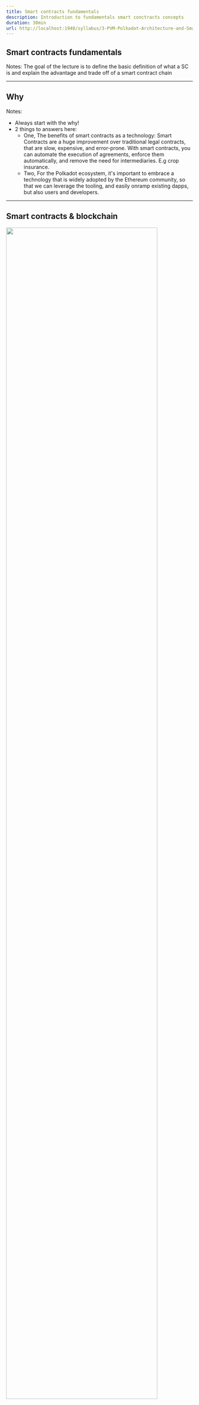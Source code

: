 ```yaml
---
title: Smart contracts fundamentals
description: Introduction to fundamentals smart conctracts concepts
duration: 30min
url: http://localhost:1948/syllabus/3-PVM-Polkadot-Architecture-and-Smart-Contracts/2-Smart-Contracts-101-slides.md
---
```


## Smart contracts fundamentals

Notes:
The goal of the lecture is to define the basic definition of what a SC is
and explain the advantage and trade off of a smart contract chain

---

## Why

Notes:
- Always start with the why!
- 2 things to answers here:
  - One, The benefits of smart contracts as a technology: Smart Contracts are a huge improvement over traditional legal contracts, that are slow, expensive, and error-prone.
  With smart contracts, you can automate the execution of agreements, enforce them automatically, and remove the need for intermediaries. E.g crop insurance.
  - Two, For the Polkadot ecosystem, it's important to embrace a technology that is widely adopted by the Ethereum
    community, so that we can leverage the tooling, and easily onramp existing dapps, but also users and developers.

---

## Smart contracts & blockchain

<img style="width: 90%"  src="img/smart-contracts-101/stf.png" />

Notes:

Before defining what a smart contract (SC) is, we need to understand the environment in which it operates: the blockchain.
We won’t dive deep into what a blockchain is—that will be covered in detail during the PBA. For now, it's enough to define a blockchain as:
A distributed system where all participants (nodes) execute a common set of transactions contained in a block.
These transactions are processed using a state transition function, which updates the blockchain’s state from block n to block n+1.
The state transition function is defined by the protocol itself. Additionally, consensus mechanisms determine who gets to author the next block.

Since all nodes execute the same transactions with the same rules, they all derive the same resulting state. This ensures that block n+1 is identical across all honest nodes in the network.

---v

### Bitcoin

<img style="width: 90%"  src="img/smart-contracts-101/stf-btc.png" />

Notes:

In Bitcoin, the state transition function primarily processes transactions, which are mostly transfer transactions.
Accounts submit transactions, transactions are gossiped over the network, and will eventually be included in a block.
The state transition function, will validate the transactions, and update the state of the ledger with these instructions ed ledger by moving ownership of coins from one address to

---v

### Polkadot

<img style="width: 90%"  src="img/smart-contracts-101/stf-dot.png" />

Notes:

Unlike Bitcoin, Polkadot's state transition function is highly flexible and programmable.
Blockchains built with Substrate run a WebAssembly (Wasm) runtime, which defines how the blockchain's state is updated.
This runtime is built using Rust modules, called pallets, each defining specific transaction types.
Because this state transition function is written in a Turing-complete language like Rust, it can execute complex logic beyond simple transfers.

Different pallets allow developers to introduce specialized logic into their blockchain:
Assets & NFT pallets → Define fungible and non-fungible tokens and their operations.
Democracy pallet → Enables on-chain governance, allowing proposals to be submitted, voted on, and enacted when approved.
Other pallets can introduce staking mechanisms, cross-chain messaging, DAOs, and more.

Another key feature of Polkadot is runtime upgrades. The runtime logic can be updated without requiring a hard fork.
A runtime upgrade is simply another transaction that updates the Wasm blob stored on-chain. Once this upgrade is applied, subsequent blocks execute the new logic.

Not just anyone can execute a runtime upgrade though, these transactions require root privileges, which are only granted through governance approval via OpenGov voting.

So to recap:
Polkadot's state transition function can execute any business logic defined in the runtime.
However, the runtime itself is not permissionless—it must be explicitly defined and deployed by the chain’s developers or governance
To allow arbitrary logic execution, a Smart Contracts module must be embedded in the runtime.
Otherwise, only predefined transaction types (e.g., assets, governance, staking) can be executed.

---

### Smart contracts chain

<img style="width: 90%"  src="img/smart-contracts-101/stf-evm.png" />

Notes:

Now, we can finally define what a smart contract is.
A smart contract is a special type of account that is not controlled by a keypair, but instead by the code it defines.
A smart contract blockchain allows users to:
        - Deploy contracts on-chain.
- Call these contracts to execute their logic.

You can think of smart contracts as dormant programs stored on the blockchain at a specific address.
These programs remain inactive until they are triggered by a transaction.

So you can think of a contract as "code on chain". One important aspect of smart contracts is that they are immutable. The code that defines a contract cannot be changed once it is deployed. This ensures that the contract’s behavior remains predictable and that users can trust the contract to execute

Smart contracts are executed when:
- A regular account submits a call transaction to interact with them.
- Because smart contracts are highly composable, they can also interact with each other to execute complex workflows. This means that in addition to being called by regular accounts, they can also be triggered by other smart contracts, enabling powerful on-chain interoperability.

For example, the USDC smart contract, is an ERC-20 token that maintains a mapping of balances, associating each user’s address with the amount of USDC they hold.
When a user transfers USDC, the contract updates the sender’s balance by subtracting the amount, adds the same amount to the recipient’s balance, and stores the new state on-chain to ensure all nodes remain synchronized

---

## Bytecode & Virtual Machines


<img style="width: 100%; " src="img/smart-contracts-101/bytecode-vm.png" />

Notes:

When we deploy a smart contract on-chain, we first compile it into bytecode, which can be executed by a virtual machine.
Different smart contract blockchains use different bytecode formats.
For example:
- On Ethereum contracts are compiled into EVM bytecode.
- On Solana, programs are compiled into BPF bytecode.
- On Polkadot Hub as we will explore later, we use PolkaVM bytecode

The state transition function of the blockchain runs the Virtual Machine to execute the instructions in this compiled bytecode, and update the state of the chain.

---

## Core Features of Smart Contracts


---v

### A simple Example

```solidity
// SPDX-License-Identifier: MIT
pragma solidity ^0.8.0;

contract PiggyBank {
    address public owner;

    constructor() {
        owner = msg.sender;
    }

    function deposit() public payable {}

    function getBalance() public view returns (uint256) {
        return address(this).balance;
    }

    function withdraw(uint256 withdrawAmount) public {
        require(msg.sender == owner, "You are not the owner");
        require(address(this).balance >= withdrawAmount, "Insufficient balance");

        (bool success, ) = payable(msg.sender).call{value: withdrawAmount}("");
        require(success, "Transfer failed");
    }
}
```

Notes:
Developers don’t typically write bytecode by hand. Instead, they write smart contracts in high-level languages, which are then compiled into bytecode. On EVM-compatible chains, the most widely used language is Solidity, that is compiled to bytecode using the `solc` compiler. Let's go through a simple `PiggyBank` solidity contract to illustrate it.

- When a contract is deployed, the constructor code is executed
- The owner can call the deposit function to deposit some balance
- The view function `GetBalance` is a 'readonly' function that can be queried through a JSON-RPC call
- If you send ETH directly to the contract (without calling a function like deposit), it will fail unless the contract has a receive or fallback function.
Without one of these, any direct transfer (e.g., sendTransaction from a wallet) will be rejected with an error.

---v

### Immutability

<img rounded style="width: 500px"  src="img/smart-contracts-101/Immutability.jpg" />

Notes:
Contracts are immutable by design, however in some circumstances, you might want to upgrade to fix a bug or add or
improve existing features. There are several patterns to achieve this, one of the most common is the Proxy pattern.
Essentially, the proxy pattern involves creating a proxy contract that delegates calls to an implementation contract.
When you want to upgrade the contract, you deploy a new implementation contract and update the proxy to point to the new implementation.

---v

#### Smart Contract Upgrade

- **Upgradability**: Immutable, unless using proxies
  - Governance Model: Typically managed by a contract owner or DAO governance

- **Process**:
  - Deploy a new contract implementation
  - Update the proxy contract to point to the new version
  - State Migration if needed

- **Overhead**:
  - Gas overhead due to delegate calls and proxy interactions
  - Gas costs for state migration & new contract deployment

---v

#### Substrate Runtime Upgrade (Polkadot)

- **Upgradability**: Achieved through a Wasm runtime upgrade

- **Governance Model**: On-chain governance (OpenGov)

- **Process**:
  - Proposal submitted through OpenGov
  - Once approved, a runtime upgrade transaction is dispatched, and state is migrated as part of the upgrade

- **Overhead**:
  - Gas Costs: No gas cost (upgrade happens at the protocol level)
  - No performance overhead (new runtime code replaces the old one)

---

### Composability

<img rounded style="width: 500px"  src="img/smart-contracts-101/composability.jpg" />

Notes:
Smart contracts on EVM-based chains are highly composable, meaning they can interact with each other to execute complex workflows. A contract call is always initiated by an Externally Owned Account (EOA) through a transaction.

---v

### Call types

- Normal Call: Contract A calls Contract B
- Static Call: Contract A reads data from Contract B
- Delegate Call: Contract A executes Contract B in its execution context

Notes:
Methods for contract interaction include:

- **Normal Call**:
  - Contract A calls Contract B.
  - Contract B is pushed to the call stack, executes, potentially updates its state, and may call other contracts.
  - Contract B returns control to Contract A along with the result and status (reverted or successful).
  An example for this would be a contract that calls another contract to transfer tokens.

- **Static Call**:
  - Contract A calls Contract B.
  - Contract B executes but cannot make state changes.
  An example for this would be a contract that reads data from another contract, e.g a price feed.

- **Delegate Call**:
  - Contract A calls Contract B in its execution context.
  - Contract B can read and write to A's storage, akin to a library executing within A.
  An example for this would be to use a Math library to perform calculations.

A good mental model is to think of smart contracts as the API layer of web3. Your contract can tap into other contracts
to access their functionality, read and write data and execute complex workflows. A good example of that are flash loans
on the Aave protocol, where a contract can borrow funds from the protocol, execute a series of transactions and repay
the loan in the same transaction.

---

### Call types


<img style="height: 90%"  src="img/smart-contracts-101/call-stack-1.png" />

---v

### Call types


<img style="height: 90%"  src="img/smart-contracts-101/call-stack-2.png" />

---v

### Call types


<img style="height: 90%"  src="img/smart-contracts-101/call-stack-3.png" />

---v

### Precompiled Contracts

<img rounded style="width: 500px"  src="img/smart-contracts-101/precompiles.jpg" />

Notes:

Another important feature of smart contracts is the ability to interact with precompiled contracts.
A precompile contract is a contract whose code is defined in the client software directly.
On Ethereum, that has a slow VM, it's used to perform computation intensive operations like elliptic curve cryptography,
outside the EVM, to improve performance.
In Substrate, a Smart-Contract pallet, can leverage this to expose other features of the runtime (like staking, xcm, governance, assets) to smart contracts


---

### Gas

<img rounded style="width: 500px"  src="img/smart-contracts-101/gas.jpg" />

Notes:

You might be wondering—if a smart contract can execute any arbitrary logic, what prevents it from defining an infinite loop that could stall the entire blockchain?
To prevent this and to protect the network from spam, virtual machines are metered. Every instruction executed by the VM has an associated gas cost, which represents the computational resources required to process it.

When you submit a transaction or when a contract calls another contract, you must specify the maximum amount of gas you’re willing to pay for execution. The contract’s code will either:
- Run to completion if there is enough gas.
- Run out of gas and revert, undoing any changes made to the contract storage, but you will still pay for the gas that was consumed before the failure.


Additionally, the blockchain itself imposes limits on gas usage:
It defines a block gas limit, which sets the maximum amount of gas that can be used across all transactions in a single block.
It also defines a gas price, which determines how much fees will be paid for a given amount of gas.
blockchains usually adjust gas prices dynamically based on network demand, ensuring fees reflect current congestion levels
This system ensures that no contract can consume unlimited resources, execution remains bounded, and transaction fees dynamically adjust based on network demand.

---v

```solidity
    while (true) {
        // ...
        // This loop will consume all gas and revert
    }
}
```
---v

#### Metered calls in EVM

<img style="width: 1200px" src="./img/frontier/GasometerDiagram.png" />

Notes:

- Checks before each opcode to make sure gas can be paid
- Safe: prevents unpaid work from being done
- Deterministic: results are unambiguous
- Very inefficient: lots of branching and extra work

---v

#### Weighted calls in substrate

```rust
#[pallet::weight(T::WeightInfo::set_metadata(name.len() as u32, symbol.len() as u32))]
pub fn set_metadata(
    origin: OriginFor<T>,
    id: T::AssetIdParameter,
    name: Vec<u8>,
    symbol: Vec<u8>,
    decimals: u8,
) -> DispatchResult {
    let origin = ensure_signed(origin)?;
    let id: T::AssetId = id.into();
    Self::do_set_metadata(id, &origin, name, symbol, decimals)
}
```

Notes:
In Substrate, each call defines a pre-dispatch weight, which can depend on the input parameters. Accounts must pay the estimated execution fee upfront, and any excess is refunded after execution.

---v

#### Metered VM Execution vs. Weighted Calls in Substrate

| Feature                | EVM Chains                         | Substrate Chains                         |
|------------------------|------------------------------------|------------------------------------------|
| **Execution Model**    | Metered at runtime (Gas)           | Pre-weighted calls                       |
| **Cost Calculation**   | Dynamic, based on execution        | Static, determined pre-dispatch          |
| **Performance**        | Runtime overhead                   | More predictable, optimized execution    |
| **Flexibility**        | Supports arbitrary computation     | Requires (benchmnarked) weights per call |

Notes:

In VM-based blockchains, execution is metered using gas.
This makes execution flexible but introduces runtime overhead due to dynamic metering.

Contract execution performance is **less predictable**, as total costs depend on actual execution flow.
Wallet usually need to dry-run the execution to define how much gas is required for the execution.

In Substrate-based chains, execution is handled differently
- Instead of metering each instruction at runtime, calls have predefined weights based on computational complexity.
- This approach enables more efficient execution compared to metered VM, as the chain doesn’t need to meter each instruction dynamically, reducing runtime overhead.

---

## Security

<img rounded style="width: 500px"  src="img/smart-contracts-101/security.jpg" />

Notes:

Permissionless Deployment is Risky

Anyone can deploy a smart contract, but if "code is law," any bug or vulnerability can be exploited.
Attackers actively search for vulnerabilities in deployed contracts.
Even small logic errors or gas inefficiencies can be exploited for financial gain.

- Security audits are essential before deploying contracts that manage funds.
- Use battle-tested smart contract libraries (e.g., OpenZeppelin).
- Follow established design patterns to avoid common vulnerabilities (e.g., reentrancy).
- Implement proper access control to prevent unauthorized actions.

---v

### The famous reentrency DAO hack

```solidity
contract Dao {
    mapping(address => uint256) public balances;

    function deposit() public payable {
        require(msg.value >= 1 ether, "Deposits must be no less than 1 Ether");
        balances[msg.sender] += msg.value;
    }

    function withdraw() public {
        uint256 amount = balances[msg.sender];
        require(amount > 0, "No balance to withdraw");

        // 🔴 Sends ETH before updating balance
        (bool success, ) = msg.sender.call{value: amount}("");
        require(success, "Transfer failed");

        // 🔴 Balance Update after Transfer - Allows Reentrancy!
        balances[msg.sender] = 0;
    }
}

interface IDao {
    function withdraw() external ;
    function deposit()external  payable;
 }

contract Hacker{
    IDao dao;

    constructor(address _dao){
        dao = IDao(_dao);
    }

    function attack() public payable {
        require(msg.value >= 1 ether, "Need at least 1 ether to commence attack.");
        dao.deposit{value: msg.value}();
        dao.withdraw();
    }

    fallback() external payable{
        if(address(dao).balance >= 1 ether){
            dao.withdraw();
        }
    }
}
```
Note:
see https://blog.chain.link/reentrancy-attacks-and-the-dao-hack/

---

## JSON-RPC

- JSON-RPC is a **remote procedure call (RPC) protocol** using JSON for encoding requests and responses.
- It allows **external applications, wallets, and scripts** to interact with blockchain nodes.
- Most chains expose a **JSON-RPC API** for querying blockchain data and sending transactions.

---v

### Common Ethereum JSON-RPC Methods

| Method                      | Description                                     |
|-----------------------------|-------------------------------------------------|
| `eth_call`                  | Executes a read-only contract call.             |
| `eth_estimateGas`           | Estimates the gas required for a transaction.   |
| `eth_sendRawTransaction`    | Sends a raw, signed transaction to the network. |
| `eth_getTransactionReceipt` | Retrieves transaction execution details.        |

Note:

- There are two types of transactions in Ethereum: read-only and state-changing transactions.
When you want to read data from a contract, you use `eth_call` to execute a read-only contract call.

- When you want to send a transaction to the network, you will usually follow this flow:
- Estimate the gas required for the transaction using `eth_estimateGas`.
- Sign and submit the transaction using `eth_sendRawTransaction`.
- Finally, you can poll `eth_getTransactionReceipt` with the transaction hash to retrieve the transaction execution details.

The receipt is an important object, used by wallet and JS libraries, it will contain
- The transaction status
- Gas used, and logs generated during execution.

---v

### Common Substrate JSON-RPC Methods

| Method                      | Description                              |
|-----------------------------|------------------------------------------|
| `author_submitExtrinsic`    | Submits a signed transaction             |
| `state_call`                | Calls a runtime API exposed by a pallet. |

---v

### Example sending a raw transaction

```json
curl https://westend-asset-hub-eth-rpc.polkadot.io \
-H 'content-type: application/json' \
-d '{
  "method":"eth_sendRawTransaction",
  "params" ["0x02f8b3018313c1..."],
  "id":2
  ,"jsonrpc":"2.0"
}'
```

---v

## Structure of a Transaction

```sh
# https://etherscan.io/getRawTx?tx=0xcd58fbee0f90c4b7136a5af85876090dd1593e4580f840bcf0a7b9219772a5d4
> cast decode-tx 0x02f8b3018313c17...
{
  "type": "0x2",
  "chainId": "0x1",
  "nonce": "0x13c174",
  "gas": "0x249f0",
  "maxFeePerGas": "0x746a528800",
  "maxPriorityFeePerGas": "0x878415",
  "to": "0xa0b86991c6218b36c1d19d4a2e9eb0ce3606eb48",
  "value": "0x0",
  "input": "0x..."
  "r": "0xc330502a046982553df56842433dfb1f318c980724bfd30be53e6461cea620ac",
  "s": "0x25217d80ae9538009b3b24ab83fdac6df67982b433f74488d2c14fee41ca2d79",
  "yParity": "0x0",
  "v": "0x0",
}
```

Notes:
A few things to note in the transaction:
- First of all the transaction is encoded using RLP (Recursive Length Prefix) encoding, the first byte is the type of the
  transaction, and defines the format of the transaction, that can be decoded using rlp-decode.
- The type here is 0x2, which means it is an EIP-1559 transaction, new fork can sometimes introduce new transaction type
  to define new transaction format, this type field is used to distinguish between them.
- The chainId defines the network on which the transaction is being sent, this makes sure that the transaction is not replayed on another network.
- The nonce is a very important component of the transaction, it is used to prevent replay attacks, it is incremented for each transaction sent by an account, your transaction will only be executed if the nonce is the next in line.
- gas, maxFeePerGas, maxPriorityFeePerGas are used to define the cost and fees generated for the transaction.
- value is the amount of ether being sent in the transaction.
- input is the ABI encoded data of the function being called, in this case, it is the transfer function of an ERC20 token, we will see how to decode this later.
- r, s, v are the signature of the transaction, used to verify the transaction was signed by the sender.

You will notice that the transaction does not have a 'from' field, this is because the origin can be recovered from the signature.


---v

### ABI decoding

```sh
INPUT="0xa9059cbb000000000000000000000000ba04f1c1e4577165dd2297d3fbedf956b0e4c8a70000000000000000000000000000000000000000000000000000000004cc7c30"

# Get the first 4 bytes (8 characters after '0x')
FIRST_4_BYTES="0x${INPUT:2:8}"

# Get the function signature using https://openchain.xyz/signatures
cast 4byte $FIRST_4_BYTES
transfer(address,uint256)

# Decode the input data using the function signature
ALL_BUT_FIRST_4_BYTES=${INPUT:10}

cast abi-decode -i "transfer(address,uint256)" $ALL_BUT_FIRST_4_BYTES
0xBA04f1c1E4577165dD2297D3FbEdF956B0e4C8a7 80510000
```

Notes:
Now that we have decoded the transaction, we can try to decode the input data
- the first 4 bytes of the input data are the function signature, which is used to identify the function being called, in this case, it is the transfer function of an ERC20 token.
- The rest of the input data is the parameters of the function, using the transfer function signature we can decode the input data to get the address and the amount being sent.


---v

### Encoding ABI parameters

```sh
cast calldata \
"test((bool, string, address))" \
"(true, hello, 0xa0b86991c6218b36c1d19d4a2e9eb0ce3606eb48)" \
| xxd -r -p | xxd -c 32
```

```hexdump
00000000: f8f3 4990 0000 0000 0000 0000 0000 0000 0000 0000 0000 0000 0000 0000 0000 0000  ..I.............................
00000020: 0000 0020 0000 0000 0000 0000 0000 0000 0000 0000 0000 0000 0000 0000 0000 0000  ... ............................
00000040: 0000 0001 0000 0000 0000 0000 0000 0000 0000 0000 0000 0000 0000 0000 0000 0000  ................................
00000060: 0000 0060 0000 0000 0000 0000 0000 0000 a0b8 6991 c621 8b36 c1d1 9d4a 2e9e b0ce  ...`..............i..!.6...J....
00000080: 3606 eb48 0000 0000 0000 0000 0000 0000 0000 0000 0000 0000 0000 0000 0000 0000  6..H............................
000000a0: 0000 0005 6865 6c6c 6f00 0000 0000 0000 0000 0000 0000 0000 0000 0000 0000 0000  ....hello.......................
000000c0: 0000 0000
```

---v

### Encoding ABI parameters

```sh
cast abi-encode \
"test((bool, string, address))" \
"(true, hello, 0xa0b86991c6218b36c1d19d4a2e9eb0ce3606eb48)" \
| xxd -r -p | xxd -c 32
```

```hexdump
00000000: 0000 0000 0000 0000 0000 0000 0000 0000 0000 0000 0000 0000 0000 0000 0000 0020  ...............................
00000020: 0000 0000 0000 0000 0000 0000 0000 0000 0000 0000 0000 0000 0000 0000 0000 0001  ................................
00000040: 0000 0000 0000 0000 0000 0000 0000 0000 0000 0000 0000 0000 0000 0000 0000 0060  ...............................`
00000060: 0000 0000 0000 0000 0000 0000 a0b8 6991 c621 8b36 c1d1 9d4a 2e9e b0ce 3606 eb48  ..............i..!.6...J....6..H
00000080: 0000 0000 0000 0000 0000 0000 0000 0000 0000 0000 0000 0000 0000 0000 0000 0005  ................................
000000a0: 6865 6c6c 6f00 0000 0000 0000 0000 0000 0000 0000 0000 0000 0000 0000 0000 0000  hello...........................
```

Notes:
We’ve covered decoding ABI-encoded data—now let’s look at the opposite process: encoding function call parameters.
Using the function's ABI signature, we can encode the parameters using cast abi-encode.
A few remarks:
- We are encoding a tuple containing a boolean, a string, and an address.
- Since a tuple is dynamic, the first 32 bytes store an offset to where the actual data starts—here, 0x20.
- The first tuple element (boolean) is at offset 0x20. Even though a bool is just 1 byte, like everything in the EVM, it is padded to 32 bytes.
- The string is another dynamic type, so instead of being stored inline, its offset (0x60) is stored at 0x40.
- The address is a fixed-size type, so it’s stored inline immediately after the offsets.
- At offset 0x60, we find the length of the string, and right after that, the string content itself.

---

## Smart Contract Ecosystem

---v

### Block Explorers
  * Track transactions and smart contract states
  * Enable transparency & debugging tools for developers
  * Examples: Etherscan, Subscan, Blockscout

---v

### Oracles – External Data Integration
  * Enable hybrid on-chain/off-chain contracts
  * Examples: Chainlink, Redstone
  * Deliver real-world data on-chain for smart contracts (e.g., price feeds, weather, events)
  * Two models
     - Push: Data is pushed by node operators at specific interval and made available to contracts
     - Pull: Signed data package is attached to the transaction and verified by a contract on chain

---v

### Indexers
 - Blockchain are write optimized, and querying data can be slow
 - Indexers subscribe to the blockchain and store the data in a more queryable format
 * Allow fast and structured access to blockchain records
 * Improve UX for dApps by reducing raw node queries
 * Examples: The Graph, Subsquid

---

